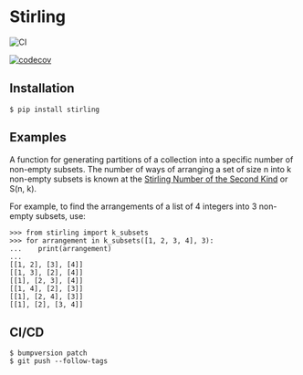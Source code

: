 # Stirling

![CI](https://github.com/rob-smallshire/stirling/actions/workflows/actions.yml/badge.svg)


[![codecov](https://codecov.io/gh/rob-smallshire/stirling/branch/master/graph/badge.svg?token=66QU3UW6N3)](https://codecov.io/gh/rob-smallshire/stirling)

## Installation

    $ pip install stirling


## Examples

A function for generating partitions of a collection into a specific number of
non-empty subsets. The number of ways of arranging a set of size n into k non-empty subsets is known at the [Stirling Number of the Second Kind](https://en.wikipedia.org/wiki/Stirling_numbers_of_the_second_kind) 
or S(n, k).

For example, to find the arrangements of a list of 4 integers into 3 non-empty
subsets, use:

    >>> from stirling import k_subsets
    >>> for arrangement in k_subsets([1, 2, 3, 4], 3):
    ...    print(arrangement)
    ...
    [[1, 2], [3], [4]]
    [[1, 3], [2], [4]]
    [[1], [2, 3], [4]]
    [[1, 4], [2], [3]]
    [[1], [2, 4], [3]]
    [[1], [2], [3, 4]]

## CI/CD

    $ bumpversion patch
    $ git push --follow-tags